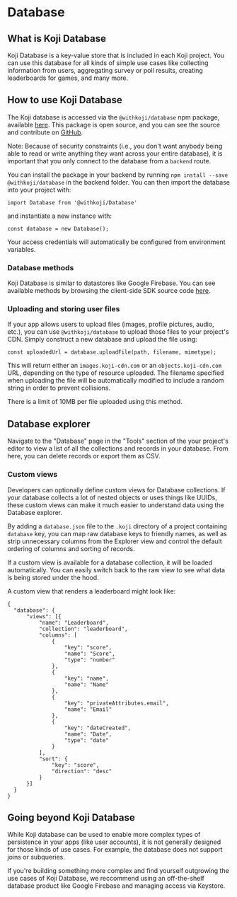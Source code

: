 # Database

## What is Koji Database 
Koji Database is a key-value store that is included in each Koji project. You 
can use this database for all kinds of simple use cases like collecting 
information from users, aggregating survey or poll results, creating 
leaderboards for games, and many more.

## How to use Koji Database 
The Koji database is accessed via the `@withkoji/database` npm package, 
available [here](https://www.npmjs.com/package/@withkoji/database). This 
package is open source, and you can see the source and contribute on 
[GitHub](https://github.com/madewithkoji/koji-database-sdk#readme).

Note: Because of security constraints (i.e., you don't want anybody being able 
to read or write anything they want across your entire database), it is 
important that you only connect to the database from a `backend` route.

You can install the package in your backend by running 
`npm install --save @withkoji/database` in the backend folder. You can then 
import the database into your project with:
```
import Database from '@withkoji/Database'
```

and instantiate a new instance with:
```
const database = new Database();
```

Your access credentials will automatically be configured from environment 
variables.

### Database methods

Koji Database is similar to datastores like Google Firebase. You can see 
available methods by browsing the client-side SDK source code 
[here](https://github.com/madewithkoji/koji-database-sdk/blob/master/src/adapter/DatabaseAdapter.ts).

### Uploading and storing user files

If your app allows users to upload files (images, profile pictures, audio, etc.),
you can use `@withkoji/database` to upload those files to your project's CDN. 
Simply construct a new database and upload the file using:
```
const uploadedUrl = database.uploadFile(path, filename, mimetype);
```

This will return either an `images.koji-cdn.com` or an `objects.koji-cdn.com` 
URL, depending on the type of resource uploaded. The filename specified when 
uploading the file will be automatically modified to include a random string in 
order to prevent collisions.

There is a limit of 10MB per file uploaded using this method.

## Database explorer

Navigate to the "Database" page in the "Tools" section of the your project's 
editor to view a list of all the collections and records in your database. From 
here, you can delete records or export them as CSV.

### Custom views

Developers can optionally define custom views for Database collections. If your 
database collects a lot of nested objects or uses things like UUIDs, these 
custom views can make it much easier to understand data using the Database 
explorer.

By adding a `database.json` file to the `.koji` directory of a project 
containing `database` key, you can map raw database keys to friendly names, as 
well as strip unnecessary columns from the Explorer view and control the 
default ordering of columns and sorting of records.

If a custom view is available for a database collection, it will be loaded 
automatically. You can easily switch back to the raw view to see what data is 
being stored under the hood.

A custom view that renders a leaderboard might look like:
```
{
  "database": {
      "views": [{
          "name": "Leaderboard",
          "collection": "leaderboard",
          "columns": [
              {
                  "key": "score",
                  "name": "Score",
                  "type": "number"
              },
              {
                  "key": "name",
                  "name": "Name"
              },
              {
                  "key": "privateAttributes.email",
                  "name": "Email"
              },
              {
                  "key": "dateCreated",
                  "name": "Date",
                  "type": "date"
              }
          ],
          "sort": {
              "key": "score",
              "direction": "desc"
          }
      }]
  }
}
```

## Going beyond Koji Database

While Koji database can be used to enable more complex types of persistence 
in your apps (like user accounts), it is not generally designed for those 
kinds of use cases. For example, the database does not support joins or 
subqueries.

If you're building something more complex and find yourself outgrowing the use 
cases of Koji Database, we reccommend using an off-the-shelf database product 
like Google Firebase and managing access via Keystore.
